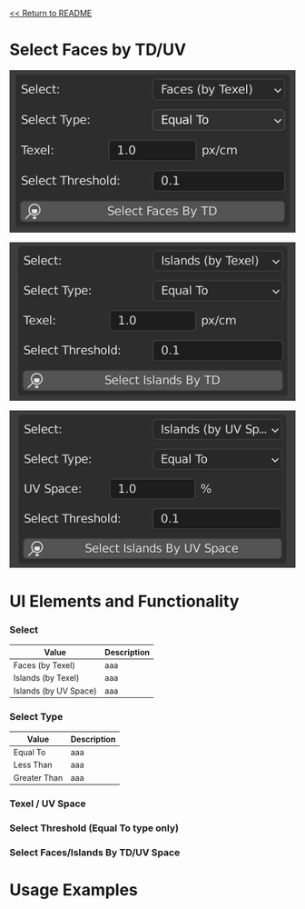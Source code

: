 [<< Return to README](../README.md#documentation)

# Select Faces by TD/UV

![Select TD Face](./images/ui/select_faces_texel_panel.png)

![Select TD Island](./images/ui/select_islands_texel_panel.png)

![Select UV Island](./images/ui/select_islands_uv_panel.png)

# UI Elements and Functionality

### Select

| Value                 | Description |
|-----------------------|-------------|
| Faces (by Texel)      | aaa         | 
| Islands (by Texel)    | aaa         |
| Islands (by UV Space) | aaa         |

### Select Type

| Value        | Description |
|--------------|-------------|
| Equal To     | aaa         | 
| Less Than    | aaa         |
| Greater Than | aaa         |

### Texel / UV Space

### Select Threshold (Equal To type only)

### Select Faces/Islands By TD/UV Space

# Usage Examples